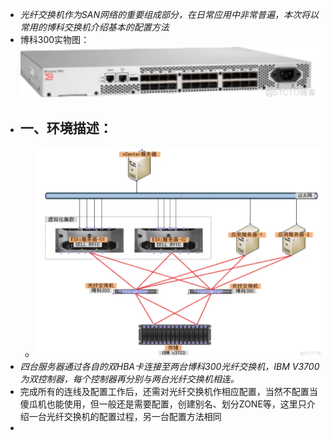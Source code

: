 - *光纤交换机作为SAN网络的重要组成部分，在日常应用中非常普遍，本次将以常用的博科交换机介绍基本的配置方法*
- 博科300实物图：
  ![image.png](../assets/image_1692695472216_0.png)
- ## 一、环境描述：
	- ![image.png](../assets/image_1692695538167_0.png)
- *四台服务器通过各自的双HBA卡连接至两台博科300光纤交换机，IBM V3700为双控制器，每个控制器再分别与两台光纤交换机相连。*
- 完成所有的连线及配置工作后，还需对光纤交换机作相应配置，当然不配置当傻瓜机也能使用，但一般还是需要配置，创建别名、划分ZONE等，这里只介绍一台光纤交换机的配置过程，另一台配置方法相同
-